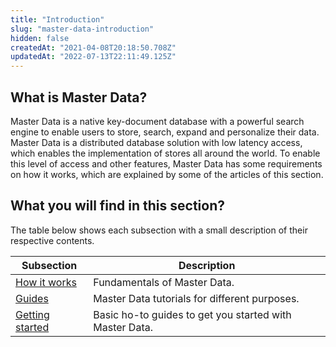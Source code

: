 ```yaml
---
title: "Introduction"
slug: "master-data-introduction"
hidden: false
createdAt: "2021-04-08T20:18:50.708Z"
updatedAt: "2022-07-13T22:11:49.125Z"
---
```

## What is Master Data?

Master Data is a native key-document database with a powerful search engine to enable users to store, search, expand and personalize their data. Master Data is a distributed database solution with low latency access, which enables the implementation of stores all around the world. To enable this level of access and other features, Master Data has some requirements on how it works, which are explained by some of the articles of this section.

## What you will find in this section?

The table below shows each subsection with a small description of their respective contents.

| Subsection | Description |
| - | - |
| [How it works](doc:master-data-how-it-works)  | Fundamentals of Master Data. |
| [Guides](doc:guides)  | Master Data tutorials for different purposes. |
| [Getting started](doc:getting-started-1)   | Basic ho-to guides to get you started with Master Data. |